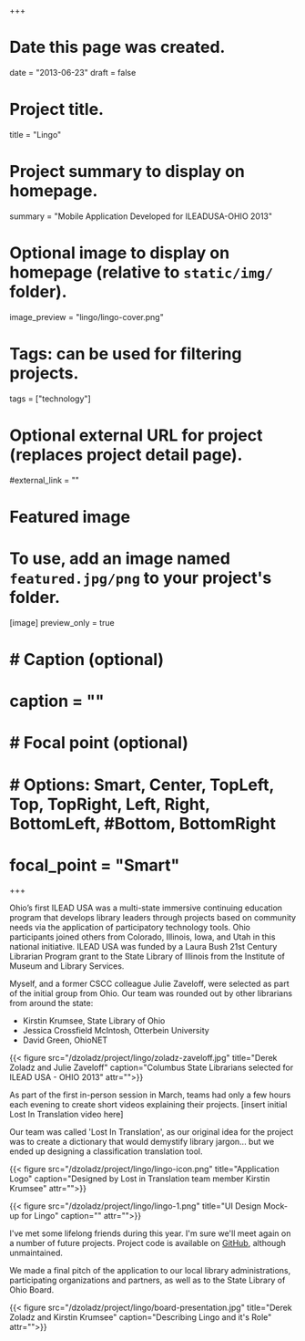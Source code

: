+++
# Date this page was created.
date = "2013-06-23"
draft = false

# Project title.
title = "Lingo"

# Project summary to display on homepage.
summary = "Mobile Application Developed for ILEADUSA-OHIO 2013"

# Optional image to display on homepage (relative to `static/img/` folder).
image_preview = "lingo/lingo-cover.png"

# Tags: can be used for filtering projects.
tags = ["technology"]

# Optional external URL for project (replaces project detail page).
#external_link = ""

# Featured image
# To use, add an image named `featured.jpg/png` to your project's folder.
[image]
   preview_only = true
#  # Caption (optional)
#  caption = ""
#
#  # Focal point (optional)
#  # Options: Smart, Center, TopLeft, Top, TopRight, Left, Right, BottomLeft, #Bottom, BottomRight
#  focal_point = "Smart"

+++

Ohio’s first ILEAD USA was a multi-state immersive continuing education program that develops library leaders through projects based on community needs via the application of participatory technology tools. Ohio participants joined others from Colorado, Illinois, Iowa, and Utah in this national initiative. ILEAD USA was funded by a Laura Bush 21st Century Librarian Program grant to the State Library of Illinois from the Institute of Museum and Library Services.

Myself, and a former CSCC colleague Julie Zaveloff, were selected as part of the initial group from Ohio. Our team was rounded out by other librarians from around the state:

- Kirstin Krumsee, State Library of Ohio
- Jessica Crossfield McIntosh, Otterbein University
- David Green, OhioNET

{{< figure src="/dzoladz/project/lingo/zoladz-zaveloff.jpg" title="Derek Zoladz and Julie Zaveloff" caption="Columbus State Librarians selected for ILEAD USA - OHIO 2013" attr="">}}

  As part of the first in-person session in March, teams had only a few hours each evening to create short videos explaining their projects.
[insert initial Lost In Translation video here]

Our team was called 'Lost In Translation', as our original idea for the project was to create a dictionary that would demystify library jargon... but we ended up designing a classification translation tool.

{{< figure src="/dzoladz/project/lingo/lingo-icon.png" title="Application Logo" caption="Designed by Lost in Translation team member Kirstin Krumsee" attr="">}}

{{< figure src="/dzoladz/project/lingo/lingo-1.png" title="UI Design Mock-up for Lingo" caption="" attr="">}}

I've met some lifelong friends during this year. I'm sure we'll meet again on a number of future projects. Project code is available on [GitHub](https://github.com/dzoladz/know-the-lingo), although unmaintained.

We made a final pitch of the application to our local library administrations, participating organizations and partners, as well as to the State Library of Ohio Board.

{{< figure src="/dzoladz/project/lingo/board-presentation.jpg" title="Derek Zoladz and Kirstin Krumsee" caption="Describing Lingo and it's Role" attr="">}}
